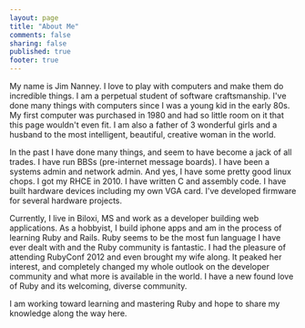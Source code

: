 ```yaml
---
layout: page
title: "About Me"
comments: false
sharing: false
published: true
footer: true
---
```

My name is Jim Nanney.  I love to play with computers and make them do incredible things. I am a perpetual student of software craftsmanship.  I've done many things with computers since I was a young kid in the early 80s.  My first computer was purchased in 1980 and had so little room on it that this page wouldn't even fit. I am also a father of 3 wonderful girls and a husband to the most intelligent, beautiful, creative woman in the world.

In the past I have done many things, and seem to have become a jack of all trades. I have run BBSs (pre-internet message boards).  I have been a systems admin and network admin. And yes, I have some pretty good linux chops.  I got my RHCE in 2010.  I have written C and assembly code.  I have built hardware devices including my own VGA card. I've developed firmware for several hardware projects.

Currently, I live in Biloxi, MS and work as a developer building web applications.  As a hobbyist, I build iphone apps and am in the process of learning Ruby and Rails.  Ruby seems to be the most fun language I have ever dealt with and the Ruby community is fantastic.  I had the pleasure of attending RubyConf 2012 and even brought my wife along.  It peaked her interest, and completely changed my whole outlook on the developer community and what more is available in the world.  I have a new found love of Ruby and its welcoming, diverse community.

I am working toward learning and mastering Ruby and hope to share my knowledge along the way here.

